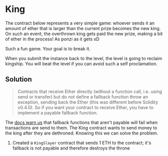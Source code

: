 # King

The contract below represents a very simple game: whoever sends it an amount of ether that is larger than the current prize becomes the new king. On such an event, the overthrown king gets paid the new prize, making a bit of ether in the process! As ponzi as it gets xD

Such a fun game. Your goal is to break it.

When you submit the instance back to the level, the level is going to reclaim kingship. You will beat the level if you can avoid such a self proclamation.

## Solution

> Contracts that receive Ether directly (without a function call, i.e. using send or transfer) but do not define a fallback function throw an exception, sending back the Ether (this was different before Solidity v0.4.0). So if you want your contract to receive Ether, you have to implement a payable fallback function.

The [docs warn us](https://solidity.readthedocs.io/en/v0.5.3/contracts.html#fallback-function) that fallback functions that aren't payable will fail when transactions are send to them. The King contract wants to send money to the king after they are dethroned. Knowing this we can solve the problem.

1. Created a `KingSlayer` contract that sends 1 ETH to the contract; it's fallback is not payable and therefore destroys the throne

